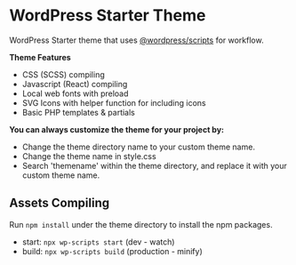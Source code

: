 # WordPress Starter Theme

WordPress Starter theme that uses [@wordpress/scripts](https://developer.wordpress.org/block-editor/reference-guides/packages/packages-scripts/) for workflow.

**Theme Features**

* CSS (SCSS) compiling
* Javascript (React) compiling
* Local web fonts with preload
* SVG Icons with helper function for including icons
* Basic PHP templates & partials

**You can always customize the theme for your project by:**

* Change the theme directory name to your custom theme name.
* Change the theme name in style.css
* Search 'themename' within the theme directory, and replace it with your custom theme name.

## Assets Compiling

Run `npm install` under the theme directory to install the npm packages.

* start: `npx wp-scripts start` (dev - watch)
* build: `npx wp-scripts build` (production - minify)


